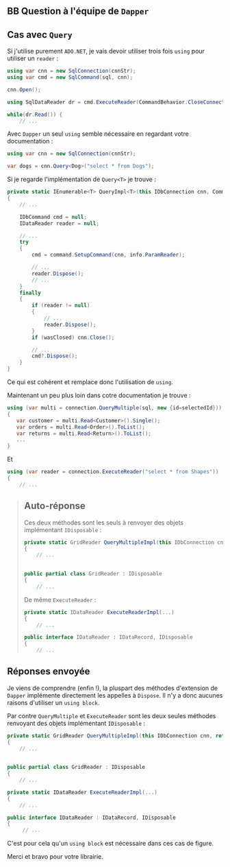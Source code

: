 ## BB Question à l'équipe de `Dapper`



## Cas avec `Query`

Si j'utilise purement `ADO.NET`, je vais devoir utiliser trois fois `using` pour utiliser un `reader` :

```cs
using var cnn = new SqlConnection(cnnStr);
using var cmd = new SqlCommand(sql, cnn);

cnn.Open();

using SqlDataReader dr = cmd.ExecuteReader(CommandBehavior.CloseConnection);

while(dr.Read()) {
    // ...
```

Avec `Dapper` un seul `using` semble nécessaire en regardant votre documentation :

```cs
using var cnn = new SqlConnection(cnnStr);

var dogs = cnn.Query<Dog>("select * from Dogs");
```

Si je regarde l'implémentation de `Query<T>` je trouve :

```cs
private static IEnumerable<T> QueryImpl<T>(this IDbConnection cnn, CommandDefinition command, Type effectiveType)
{
    // ...

    IDbCommand cmd = null;
    IDataReader reader = null;

    // ...
    try
    {
        cmd = command.SetupCommand(cnn, info.ParamReader);

        // ...
        reader.Dispose();
        // ...
    }
    finally
    {
        if (reader != null)
        {
            // ...
            reader.Dispose();
        }
        if (wasClosed) cnn.Close();

        // ...
        cmd?.Dispose();
    }
}
```

Ce qui est cohérent et remplace donc l'utilisation de `using`.



Maintenant un peu plus loin dans cotre documentation je trouve :

```cs
using (var multi = connection.QueryMultiple(sql, new {id=selectedId}))
{
   var customer = multi.Read<Customer>().Single();
   var orders = multi.Read<Order>().ToList();
   var returns = multi.Read<Return>().ToList();
   ...
}
```

Et 

```cs
using (var reader = connection.ExecuteReader("select * from Shapes"))
{
    // ...
```

> ## Auto-réponse 
>
> Ces deux méthodes sont les seuls à renvoyer des objets implémentant `IDisposable` :
>
> ```cs
> private static GridReader QueryMultipleImpl(this IDbConnection cnn, ref CommandDefinition command)
> { 
>     // ...
>     
> ```
>
> ```cs
> public partial class GridReader : IDisposable
> {
>     // ...
> ```
>
> De même `ExecuteReader` :
>
> ```cs
> private static IDataReader ExecuteReaderImpl(...)
> {
>     // ...
> ```
>
> ```cs
> public interface IDataReader : IDataRecord, IDisposable
> {
>     // ...
> ```
>
> 



## Réponses envoyée

Je viens de comprendre (enfin !), la pluspart des méthodes d'extension de `Dapper` implémente directement les appelles à `Dispose`. Il n'y a donc aucunes raisons d'utiliser un `using block`.

Par contre `QueryMultiple` et `ExecuteReader` sont les deux seules méthodes renvoyant des objets implémentant `IDisposable` :

```cs
private static GridReader QueryMultipleImpl(this IDbConnection cnn, ref CommandDefinition command)
{ 
    // ...
    
```

```cs
public partial class GridReader : IDisposable
{
    // ...
```

```cs
private static IDataReader ExecuteReaderImpl(...)
{
    // ...
```

```cs
public interface IDataReader : IDataRecord, IDisposable
{
     // ...
```


C'est pour cela qu'un `using block` est nécessaire dans ces cas de figure.



Merci et bravo pour votre librairie.